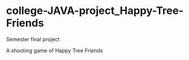 # college-JAVA-project_Happy-Tree-Friends

Semester final project

A shooting game of Happy Tree Friends
